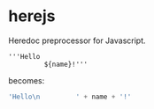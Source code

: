 herejs
======

Heredoc preprocessor for Javascript.

```
'''Hello
         ${name}!'''
```

becomes:

```javascript
'Hello\n         ' + name + '!'
```

